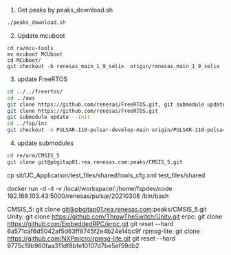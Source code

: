 1. Get peaks by peaks_download.sh
```bash
./peaks_download.sh
```
2. Update mcuboot
```shell
cd ra/mcu-tools
mv mcuboot MCUboot
cd MCUboot/
git checkout -b renesas_main_1_9_selix  origin/renesas_main_1_9_selix
```
3. update FreeRTOS
```bash
cd ../../freertos/
cd ../aws
git clone https://github.com/renesas/FreeRTOS.git, git submodule update --init
git clone https://github.com/renesas/FreeRTOS.git
git submodule update --init
cd ../fsp/inc
git checkout -b PULSAR-110-pulsar-develop-main origin/PULSAR-110-pulsar-develop-main
```
4. update submodules
```bash
cd re/arm/CMSIS_5
git clone git@pbgitap01.rea.renesas.com:peaks/CMSIS_5.git
```
cp sit/UC_Application/test_files/shared/tools_cfg.xml test_files/shared




docker run -d -it -v /local/workspace/:/home/fspdev/code 192.168.103.43:5000/renesas/pulsar/20210308 /bin/bash



CMSIS_5: git clone git@pbgitap01.rea.renesas.com:peaks/CMSIS_5.git
Unity: git clone https://github.com/ThrowTheSwitch/Unity.git
erpc: git clone https://github.com/EmbeddedRPC/erpc.git
git reset --hard 6a571caf6d5042af5d63ff8745f2e4b24e14bc9f
rpmsg-lite: git clone https://github.com/NXPmicro/rpmsg-lite.git
git reset --hard 9775c19b960faa311df8bfe10107d7be5ef59db2
